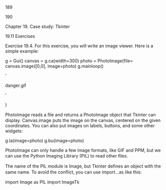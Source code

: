 189

190

Chapter 19. Case study: Tkinter

19.11 Exercises

Exercise 19.4. For this exercise, you will write an image viewer. Here is a simple example:

g = Gui() canvas = g.ca(width=300) photo = PhotoImage(file= canvas.image([0,0], image=photo) g.mainloop()

’

danger.gif

’

)

PhotoImage reads a ﬁle and returns a PhotoImage object that Tkinter can display. Canvas.image puts the image on the canvas, centered on the given coordinates. You can also put images on labels, buttons, and some other widgets:

g.la(image=photo) g.bu(image=photo)

PhotoImage can only handle a few image formats, like GIF and PPM, but we can use the Python Imaging Library (PIL) to read other ﬁles.

The name of the PIL module is Image, but Tkinter deﬁnes an object with the same name. To avoid the conﬂict, you can use import...as like this:

import Image as PIL import ImageTk